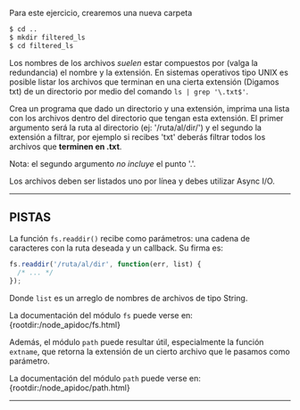 Para este ejercicio, crearemos una nueva carpeta

```sh
$ cd ..
$ mkdir filtered_ls
$ cd filtered_ls
```

Los nombres de los archivos *suelen* estar compuestos por (valga la redundancia) el nombre y la extensión. En sistemas operativos tipo UNIX es posible listar los archivos que terminan en una cierta extensión (Digamos txt) de un directorio por medio del comando `ls | grep '\.txt$'`.

Crea un programa que dado un directorio y una extensión, imprima una lista con los archivos dentro del directorio que tengan esta extensión. El primer argumento será la ruta al directorio (ej: '/ruta/al/dir/') y el segundo la extensión a filtrar, por ejemplo si recibes 'txt' deberás filtrar todos los archivos que **terminen en .txt**.

Nota: el segundo argumento _no incluye_ el punto '.'.

Los archivos deben ser listados uno por línea y debes utilizar Async I/O.

----------------------------------------------------------------------
## PISTAS

La función `fs.readdir()` recibe como parámetros: una cadena de caracteres con la ruta deseada y un callback. Su firma es:

```js
fs.readdir('/ruta/al/dir', function(err, list) {
  /* ... */
});
```

Donde `list` es un arreglo de nombres de archivos de tipo String.

La documentación del módulo `fs` puede verse en:
  {rootdir:/node_apidoc/fs.html}

Además, el módulo `path` puede resultar útil, especialmente la función `extname`, que retorna la extensión de un cierto archivo que le pasamos como parámetro.

La documentación del módulo `path` puede verse en:
  {rootdir:/node_apidoc/path.html}

----------------------------------------------------------------------
